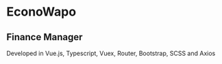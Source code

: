 # EconoWapo

## Finance Manager

Developed in Vue.js, Typescript, Vuex, Router, Bootstrap, SCSS and Axios

